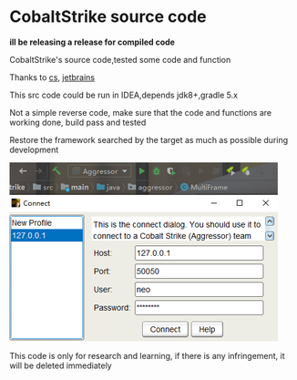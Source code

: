 
# CobaltStrike source code

**ill be releasing a release for compiled code**


CobaltStrike's source code,tested some code and function

Thanks to [cs](https://www.cobaltstrike.com/), [jetbrains](https://www.jetbrains.com/?from=https://github.com/Freakboy/CobaltStrike)

This src code could be run in IDEA,depends jdk8+,gradle 5.x

Not a simple reverse code, make sure that the code and functions are working done, build pass and tested

Restore the framework searched by the target as much as possible during development


![sss](doc/imgs/cs-01.png)


This code is only for research and learning, if there is any infringement, it will be deleted immediately
